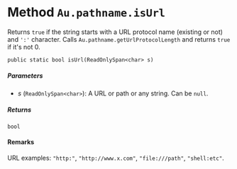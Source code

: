 # Method `Au.pathname.isUrl`

Returns `true` if the string starts with a URL protocol name (existing or not) and `':'` character. Calls `Au.pathname.getUrlProtocolLength` and returns `true` if it's not 0.

```
public static bool isUrl(ReadOnlySpan<char> s)
```

##### Parameters

- *s*  (`ReadOnlySpan<char>`):
    A URL or path or any string. Can be `null`.

##### Returns

`bool`

#### Remarks

URL examples: `"http:"`, `"http://www.x.com"`, `"file:///path"`, `"shell:etc"`.